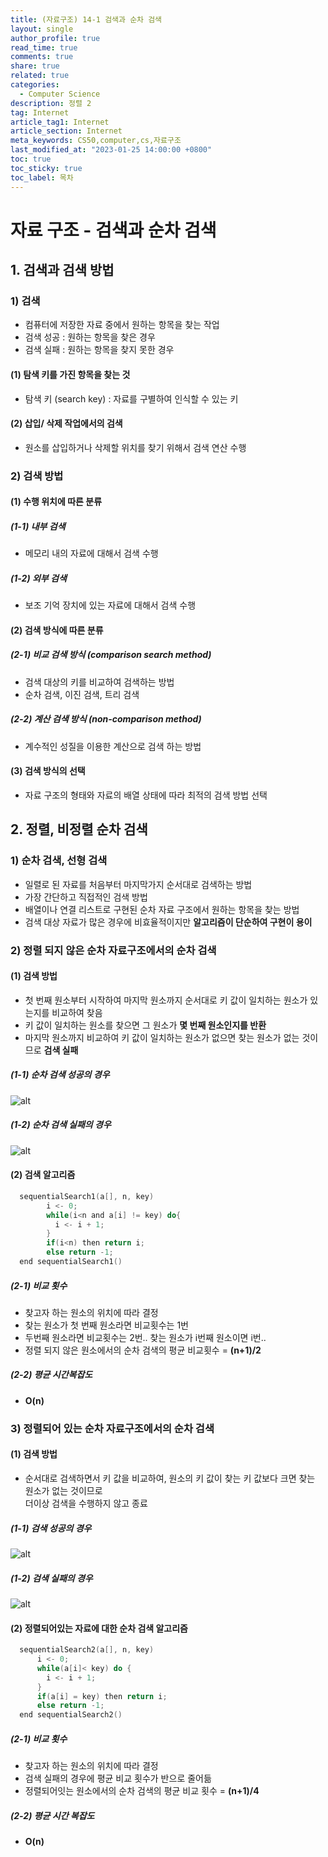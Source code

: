 ```yaml
---
title: (자료구조) 14-1 검색과 순차 검색
layout: single
author_profile: true
read_time: true
comments: true
share: true
related: true
categories:
  - Computer Science
description: 정렬 2
tag: Internet
article_tag1: Internet
article_section: Internet
meta_keywords: CS50,computer,cs,자료구조
last_modified_at: "2023-01-25 14:00:00 +0800"
toc: true
toc_sticky: true
toc_label: 목차
---
```


# 자료 구조 - 검색과 순차 검색

## 1. 검색과 검색 방법

### 1) 검색

- 컴퓨터에 저장한 자료 중에서 원하는 항목을 찾는 작업
- 검색 성공 : 원하는 항목을 찾은 경우
- 검색 실패 : 원하는 항목을 찾지 못한 경우

#### (1) 탐색 키를 가진 항목을 찾는 것

- 탐색 키 (search key) : 자료를 구별하여 인식할 수 있는 키

#### (2) 삽입/ 삭제 작업에서의 검색

- 원소를 삽입하거나 삭제할 위치를 찾기 위해서 검색 연산 수행

### 2) 검색 방법

#### (1) 수행 위치에 따른 분류

##### (1-1) 내부 검색

- 메모리 내의 자료에 대해서 검색 수행

##### (1-2) 외부 검색

- 보조 기억 장치에 있는 자료에 대해서 검색 수행

#### (2) 검색 방식에 따른 분류

##### (2-1) 비교 검색 방식 (comparison search method)

- 검색 대상의 키를 비교하여 검색하는 방법
- 순차 검색, 이진 검색, 트리 검색

##### (2-2) 계산 검색 방식 (non-comparison method)

- 계수적인 성질을 이용한 계산으로 검색 하는 방법

#### (3) 검색 방식의 선택

- 자료 구조의 형태와 자료의 배열 상태에 따라 최적의 검색 방법 선택

## 2. 정렬, 비정렬 순차 검색

### 1) 순차 검색, 선형 검색

- 일렬로 된 자료를 처음부터 마지막가지 순서대로 검색하는 방법
- 가장 간단하고 직접적인 검색 방법
- 배열이나 연결 리스트로 구현된 순차 자료 구조에서 원하는 항목을 찾는 방법
- 검색 대상 자료가 많은 경우에 비효율적이지만 **알고리즘이 단순하여 구현이 용이**

### 2) 정렬 되지 않은 순차 자료구조에서의 순차 검색

#### (1) 검색 방법

- 첫 번째 원소부터 시작하여 마지막 원소까지 순서대로 키 값이 일치하는 원소가 있는지를 비교하여 찾음
- 키 값이 일치하는 원소를 찾으면 그 원소가 **몇 번째 원소인지를 반환**
- 마지막 원소까지 비교하여 키 값이 일치하는 원소가 없으면 찾는 원소가 없는 것이므로 **검색 실패**

##### (1-1) 순차 검색 성공의 경우

![alt](/assets/images/post/ComputerStudy/784.png)

##### (1-2) 순차 검색 실패의 경우

![alt](/assets/images/post/ComputerStudy/785.png)

#### (2) 검색 알고리즘

```c
  sequentialSearch1(a[], n, key)
        i <- 0;
        while(i<n and a[i] != key) do{
          i <- i + 1;
        }
        if(i<n) then return i;
        else return -1;
  end sequentialSearch1()
```

##### (2-1) 비교 횟수

- 찾고자 하는 원소의 위치에 따라 결정
- 찾는 원소가 첫 번째 원소라면 비교횟수는 1번
- 두번째 원소라면 비교횟수는 2번.. 찾는 원소가 i번째 원소이면 i번..
- 정렬 되지 않은 원소에서의 순차 검색의 평균 비교횟수 = **(n+1)/2**

##### (2-2) 평균 시간복잡도

- **O(n)**

### 3) 정렬되어 있는 순차 자료구조에서의 순차 검색

#### (1) 검색 방법

- 순서대로 검색하면서 키 값을 비교하여, 원소의 키 값이 찾는 키 값보다 크면 찾는 원소가 없는 것이므로  
  더이상 검색을 수행하지 않고 종료

##### (1-1) 검색 성공의 경우

![alt](/assets/images/post/ComputerStudy/786.png)

##### (1-2) 검색 실패의 경우

![alt](/assets/images/post/ComputerStudy/787.png)

#### (2) 정렬되어있는 자료에 대한 순차 검색 알고리즘

```c
  sequentialSearch2(a[], n, key)
      i <- 0;
      while(a[i]< key) do {
        i <- i + 1;
      }
      if(a[i] = key) then return i;
      else return -1;
  end sequentialSearch2()
```

##### (2-1) 비교 횟수

- 찾고자 하는 원소의 위치에 따라 결정
- 검색 실패의 경우에 평균 비교 횟수가 반으로 줄어듦
- 정렬되어잇는 원소에서의 순차 검색의 평균 비교 횟수 = **(n+1)/4**

##### (2-2) 평균 시간 복잡도

- **O(n)**
